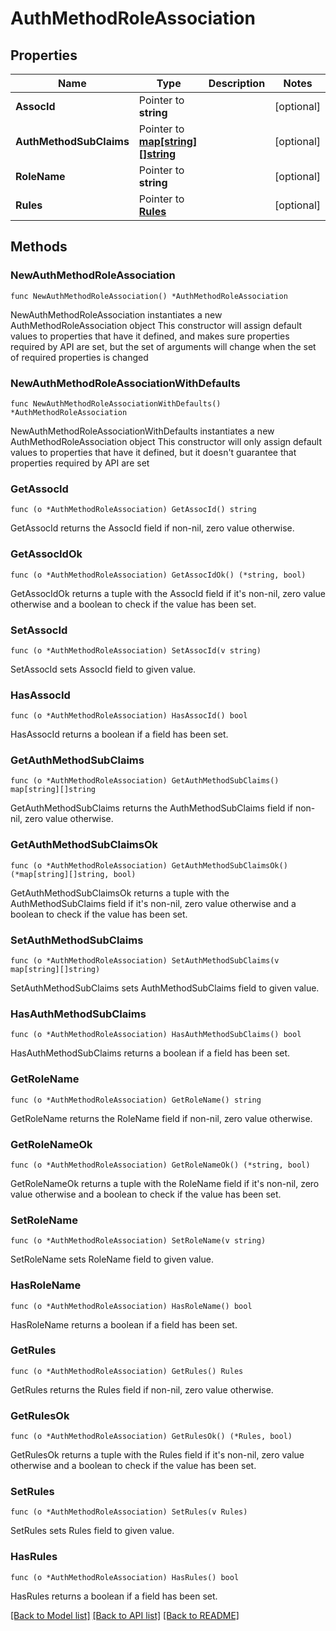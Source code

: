 # AuthMethodRoleAssociation

## Properties

Name | Type | Description | Notes
------------ | ------------- | ------------- | -------------
**AssocId** | Pointer to **string** |  | [optional] 
**AuthMethodSubClaims** | Pointer to [**map[string][]string**](array.md) |  | [optional] 
**RoleName** | Pointer to **string** |  | [optional] 
**Rules** | Pointer to [**Rules**](Rules.md) |  | [optional] 

## Methods

### NewAuthMethodRoleAssociation

`func NewAuthMethodRoleAssociation() *AuthMethodRoleAssociation`

NewAuthMethodRoleAssociation instantiates a new AuthMethodRoleAssociation object
This constructor will assign default values to properties that have it defined,
and makes sure properties required by API are set, but the set of arguments
will change when the set of required properties is changed

### NewAuthMethodRoleAssociationWithDefaults

`func NewAuthMethodRoleAssociationWithDefaults() *AuthMethodRoleAssociation`

NewAuthMethodRoleAssociationWithDefaults instantiates a new AuthMethodRoleAssociation object
This constructor will only assign default values to properties that have it defined,
but it doesn't guarantee that properties required by API are set

### GetAssocId

`func (o *AuthMethodRoleAssociation) GetAssocId() string`

GetAssocId returns the AssocId field if non-nil, zero value otherwise.

### GetAssocIdOk

`func (o *AuthMethodRoleAssociation) GetAssocIdOk() (*string, bool)`

GetAssocIdOk returns a tuple with the AssocId field if it's non-nil, zero value otherwise
and a boolean to check if the value has been set.

### SetAssocId

`func (o *AuthMethodRoleAssociation) SetAssocId(v string)`

SetAssocId sets AssocId field to given value.

### HasAssocId

`func (o *AuthMethodRoleAssociation) HasAssocId() bool`

HasAssocId returns a boolean if a field has been set.

### GetAuthMethodSubClaims

`func (o *AuthMethodRoleAssociation) GetAuthMethodSubClaims() map[string][]string`

GetAuthMethodSubClaims returns the AuthMethodSubClaims field if non-nil, zero value otherwise.

### GetAuthMethodSubClaimsOk

`func (o *AuthMethodRoleAssociation) GetAuthMethodSubClaimsOk() (*map[string][]string, bool)`

GetAuthMethodSubClaimsOk returns a tuple with the AuthMethodSubClaims field if it's non-nil, zero value otherwise
and a boolean to check if the value has been set.

### SetAuthMethodSubClaims

`func (o *AuthMethodRoleAssociation) SetAuthMethodSubClaims(v map[string][]string)`

SetAuthMethodSubClaims sets AuthMethodSubClaims field to given value.

### HasAuthMethodSubClaims

`func (o *AuthMethodRoleAssociation) HasAuthMethodSubClaims() bool`

HasAuthMethodSubClaims returns a boolean if a field has been set.

### GetRoleName

`func (o *AuthMethodRoleAssociation) GetRoleName() string`

GetRoleName returns the RoleName field if non-nil, zero value otherwise.

### GetRoleNameOk

`func (o *AuthMethodRoleAssociation) GetRoleNameOk() (*string, bool)`

GetRoleNameOk returns a tuple with the RoleName field if it's non-nil, zero value otherwise
and a boolean to check if the value has been set.

### SetRoleName

`func (o *AuthMethodRoleAssociation) SetRoleName(v string)`

SetRoleName sets RoleName field to given value.

### HasRoleName

`func (o *AuthMethodRoleAssociation) HasRoleName() bool`

HasRoleName returns a boolean if a field has been set.

### GetRules

`func (o *AuthMethodRoleAssociation) GetRules() Rules`

GetRules returns the Rules field if non-nil, zero value otherwise.

### GetRulesOk

`func (o *AuthMethodRoleAssociation) GetRulesOk() (*Rules, bool)`

GetRulesOk returns a tuple with the Rules field if it's non-nil, zero value otherwise
and a boolean to check if the value has been set.

### SetRules

`func (o *AuthMethodRoleAssociation) SetRules(v Rules)`

SetRules sets Rules field to given value.

### HasRules

`func (o *AuthMethodRoleAssociation) HasRules() bool`

HasRules returns a boolean if a field has been set.


[[Back to Model list]](../README.md#documentation-for-models) [[Back to API list]](../README.md#documentation-for-api-endpoints) [[Back to README]](../README.md)


